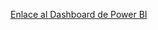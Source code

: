 [Enlace al Dashboard de Power BI](https://drive.google.com/uc?id=1s6tTnVpFGGlzUdIRJ4zvbCXhDfuYACvY)
